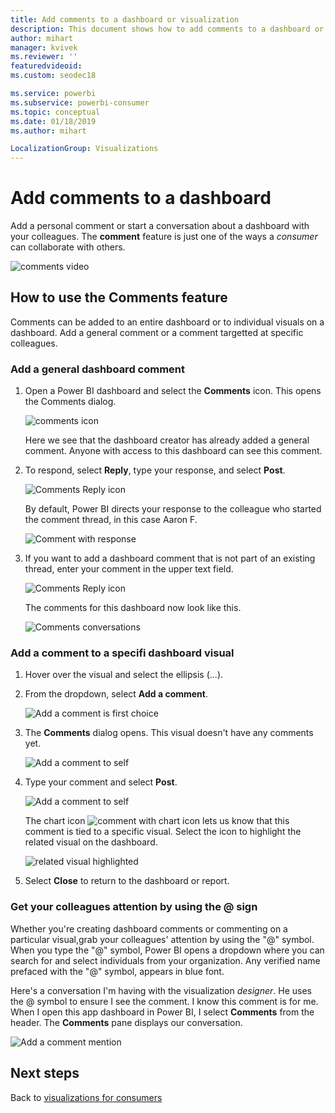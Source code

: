 ```yaml
---
title: Add comments to a dashboard or visualization
description: This document shows how to add comments to a dashboard or visual and how to use comments to have conversations with collaborators.
author: mihart
manager: kvivek
ms.reviewer: ''
featuredvideoid: 
ms.custom: seodec18

ms.service: powerbi
ms.subservice: powerbi-consumer
ms.topic: conceptual
ms.date: 01/18/2019
ms.author: mihart

LocalizationGroup: Visualizations
---
```

# Add comments to a dashboard
Add a personal comment or start a conversation about a dashboard with your colleagues. The **comment** feature is just one of the ways a *consumer* can collaborate with others. 

![comments video](media/end-user-comment/comment.gif)

## How to use the Comments feature
Comments can be added to an entire dashboard or to individual visuals on a dashboard. Add a general comment or a comment targetted at specific colleagues.  

### Add a general dashboard comment
1. Open a Power BI dashboard and select the **Comments** icon. This opens the Comments dialog.

    ![comments icon](media/end-user-comment/power-bi-comment-icon.png)

    Here we see that the dashboard creator has already added a general comment.  Anyone with access to this dashboard can see this comment.

2. To respond, select **Reply**, type your response, and select **Post**.  

    ![Comments Reply icon](media/end-user-comment/power-bi-comment-reply.png)

    By default, Power BI directs your response to the colleague who started the comment thread, in this case Aaron F. 

    ![Comment with response](media/end-user-comment/power-bi-response.png)

 3. If you want to add a dashboard comment that is not part of an existing thread, enter your comment in the upper text field.

    ![Comments Reply icon](media/end-user-comment/power-bi-new-comment.png)

    The comments for this dashboard now look like this.

    ![Comments conversations](media/end-user-comment/power-bi-comment-conversation.png)

### Add a comment to a specifi dashboard visual
1. Hover over the visual and select the ellipsis (...).    
2. From the dropdown, select **Add a comment**.

    ![Add a comment is first choice](media/end-user-comment/power-bi-comment.png)  

3.  The **Comments** dialog opens. This visual doesn't have any comments yet. 

    ![Add a comment to self](media/end-user-comment/power-bi-comment-visual.png)  

4. Type your comment and select **Post**.

    ![Add a comment to self](media/end-user-comment/power-bi-comment-spike.png)  

    The chart icon ![comment with chart icon](media/end-user-comment/power-bi-comment-chart-icon.png) lets us know that this comment is tied to a specific visual. Select the icon to highlight the related visual on the dashboard.

    ![related visual highlighted](media/end-user-comment/power-bi-comment-highlight.png)

5. Select **Close** to return to the dashboard or report.

### Get your colleagues attention by using the @ sign
Whether you're creating dashboard comments or commenting on a particular visual,grab your colleagues' attention by using the "@" symbol.  When you type the "@" symbol, Power BI opens a  dropdown where you can search for and select individuals from your organization. Any verified name prefaced with the "@" symbol, appears in blue font. 

Here's a conversation I'm having with the visualization *designer*. He uses the @ symbol to ensure I see the comment. I know this comment is for me. When I open this app dashboard in Power BI, I select **Comments** from the header. The **Comments** pane displays our conversation.

![Add a comment mention](media/end-user-comment/power-bi-comment-convo.png)  



## Next steps
Back to [visualizations for consumers](end-user-visualizations.md)    
<!--[Select a visualization to open a report](end-user-open-report.md)-->